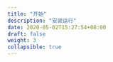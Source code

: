```yaml
---
title: "开始"
description: "安装运行"
date: 2020-05-02T15:27:54+08:00 
draft: false
weight: 3
collapsible: true
---
```

